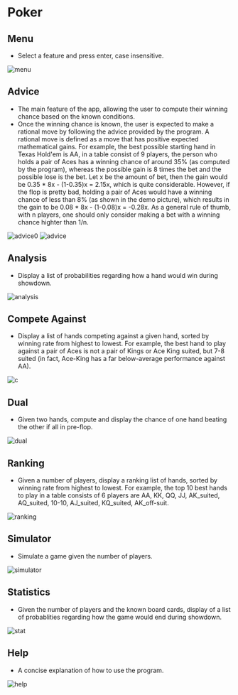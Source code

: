 # Poker

## Menu
- Select a feature and press enter, case insensitive.

![menu](https://github.com/alexxuyaowen/poker/blob/main/demo/menu.png)

## Advice
- The main feature of the app, allowing the user to compute their winning chance based on the known conditions.
- Once the winning chance is known, the user is expected to make a rational move by following the advice provided by the program. A rational move is defined as a move that has positive expected mathematical gains. For example, the best possible starting hand in Texas Hold'em is AA, in a table consist of 9 players, the person who holds a pair of Aces has a winning chance of around 35% (as computed by the program), whereas the possible gain is 8 times the bet and the possible lose is the bet. Let x be the amount of bet, then the gain would be 0.35 * 8x - (1-0.35)x = 2.15x, which is quite considerable. However, if the flop is pretty bad, holding a pair of Aces would have a winning chance of less than 8% (as shown in the demo picture), which results in the gain to be 0.08 * 8x - (1-0.08)x = -0.28x. As a general rule of thumb, with n players, one should only consider making a bet with a winning chance highter than 1/n.

![advice0](https://github.com/alexxuyaowen/poker/blob/main/demo/advice0.png)
![advice](https://github.com/alexxuyaowen/poker/blob/main/demo/advice.png)

## Analysis
- Display a list of probabilities regarding how a hand would win during showdown.

![analysis](https://github.com/alexxuyaowen/poker/blob/main/demo/analysis.png)

## Compete Against
- Display a list of hands competing against a given hand, sorted by winning rate from highest to lowest. For example, the best hand to play against a pair of Aces is not a pair of Kings or Ace King suited, but 7-8 suited (in fact, Ace-King has a far below-average performance against AA).

![c](https://github.com/alexxuyaowen/poker/blob/main/demo/c.png)

## Dual
- Given two hands, compute and display the chance of one hand beating the other if all in pre-flop.

![dual](https://github.com/alexxuyaowen/poker/blob/main/demo/dual.png)

## Ranking
- Given a number of players, display a ranking list of hands, sorted by winning rate from highest to lowest. For example, the top 10 best hands to play in a table consists of 6 players are AA, KK, QQ, JJ, AK_suited, AQ_suited, 10-10, AJ_suited, KQ_suited, AK_off-suit.

![ranking](https://github.com/alexxuyaowen/poker/blob/main/demo/ranking.png)

## Simulator
- Simulate a game given the number of players.

![simulator](https://github.com/alexxuyaowen/poker/blob/main/demo/simulator.png)

## Statistics
- Given the number of players and the known board cards, display of a list of probablities regarding how the game would end during showdown.

![stat](https://github.com/alexxuyaowen/poker/blob/main/demo/stat.png)

## Help
- A concise explanation of how to use the program.

![help](https://github.com/alexxuyaowen/poker/blob/main/demo/help.png)

